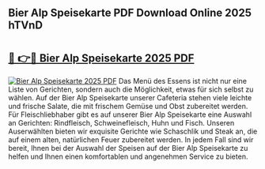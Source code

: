 ## Bier Alp Speisekarte PDF Download Online 2025 hTVnD

# <h2><a href="http://gccuy11.nevu.top/?p=Bier+Alp+Speisekarte">🔗 👉🔴 Bier Alp Speisekarte 2025 PDF</a></h2>

[![Bier Alp Speisekarte 2025 PDF](https://i.imgur.com/dBaPXMq.png)](http://gccuy11.nevu.top/?p=Bier+Alp+Speisekarte)
Das Menü des Essens ist nicht nur eine Liste von Gerichten, sondern auch die Möglichkeit, etwas für sich selbst zu wählen. Auf der Bier Alp Speisekarte unserer Cafeteria stehen viele leichte und frische Salate, die mit frischem Gemüse und Obst zubereitet werden. Für Fleischliebhaber gibt es auf unserer Bier Alp Speisekarte eine Auswahl an Gerichten: Rindfleisch, Schweinefleisch, Huhn und Fisch. Unseren Auserwählten bieten wir exquisite Gerichte wie Schaschlik und Steak an, die auf einem alten, natürlichen Feuer zubereitet werden. In jedem Fall sind wir bereit, Ihnen bei der Auswahl der Speisen auf der Bier Alp Speisekarte zu helfen und Ihnen einen komfortablen und angenehmen Service zu bieten.
